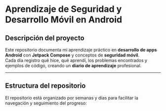 # Aprendizaje de Seguridad y Desarrollo Móvil en Android

## Descripción del proyecto
Este repositorio documenta mi aprendizaje práctico en **desarrollo de apps Android** con **Jetpack Compose** y conceptos de **seguridad móvil**.  
Cada día registro qué hice, qué aprendí, los problemas encontrados y ejemplos de código, creando un **diario de aprendizaje** profesional.

---

## Estructura del repositorio
El repositorio está organizado por semanas y días para facilitar la navegación y seguimiento del progreso:


